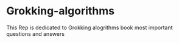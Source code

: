 # Grokking-algorithms
This Rep is dedicated to Grokking alogrithms book most important questions and answers

